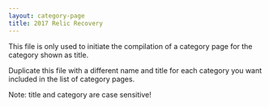 ```yaml
---
layout: category-page
title: 2017 Relic Recovery
---
```


This file is only used to initiate the compilation of a category page for the category shown as title.

Duplicate this file with a different name and title for each category you want included in the list of category pages.

Note: title and category are case sensitive!
